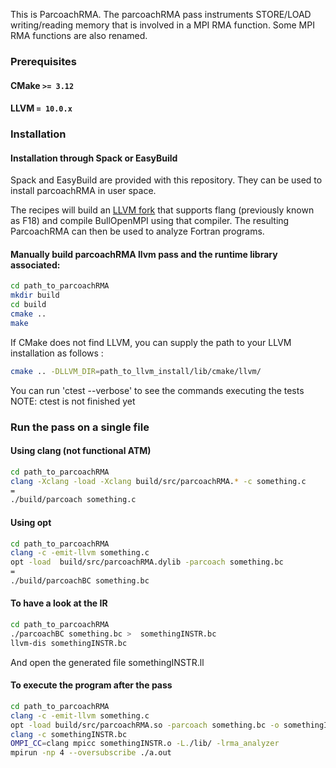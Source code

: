 This is ParcoachRMA. The parcoachRMA pass instruments STORE/LOAD writing/reading memory that is involved in a MPI RMA function. Some MPI RMA functions are also renamed.  


### Prerequisites

#### CMake `>= 3.12`
#### LLVM `= 10.0.x`


### Installation

#### Installation through Spack or EasyBuild
Spack and EasyBuild are provided with this repository. They can be used to install 
parcoachRMA in user space.

The recipes will build an [LLVM fork](https://github.com/flang-compiler/flang) that
supports flang (previously known as F18) and compile BullOpenMPI using that compiler.
The resulting ParcoachRMA can then be used to analyze Fortran programs.


#### Manually build parcoachRMA llvm pass and the runtime library associated:

```bash
cd path_to_parcoachRMA
mkdir build
cd build
cmake .. 
make
```

If CMake does not find LLVM, you can supply the path to your LLVM installation as follows  :

```bash
cmake .. -DLLVM_DIR=path_to_llvm_install/lib/cmake/llvm/
```

You can run 'ctest --verbose' to see the commands executing the tests
NOTE: ctest is not finished yet

### Run the pass on a single file

#### Using clang (not functional ATM)

```bash
cd path_to_parcoachRMA
clang -Xclang -load -Xclang build/src/parcoachRMA.* -c something.c
=
./build/parcoach something.c
```

#### Using opt

```bash
cd path_to_parcoachRMA
clang -c -emit-llvm something.c
opt -load  build/src/parcoachRMA.dylib -parcoach something.bc
=
./build/parcoachBC something.bc
```
		
#### To have a look at the IR 

```bash
cd path_to_parcoachRMA
./parcoachBC something.bc >  somethingINSTR.bc
llvm-dis somethingINSTR.bc
```
And open the generated file somethingINSTR.ll

#### To execute the program after the pass

```bash
cd path_to_parcoachRMA
clang -c -emit-llvm something.c
opt -load build/src/parcoachRMA.so -parcoach something.bc -o somethingINSTR.bc
clang -c somethingINSTR.bc
OMPI_CC=clang mpicc somethingINSTR.o -L./lib/ -lrma_analyzer
mpirun -np 4 --oversubscribe ./a.out
```
